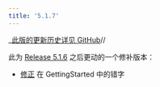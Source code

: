 ```yaml
---
title: '5.1.7'
---
```


_[此版的更新历史详见 GitHub](https:_github.com/Jermolene/TiddlyWiki5/compare/v5.1.6...v5.1.7)//

此为 [Release 5.1.6](#Release%205.1.6) 之后更动的一个修补版本：

* [修正](https://github.com/Jermolene/TiddlyWiki5/commit/a31aa25d0c00187ff829d74108f018e44b5cb3c5) 在 GettingStarted 中的错字
